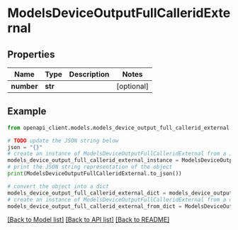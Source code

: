 # ModelsDeviceOutputFullCalleridExternal


## Properties

Name | Type | Description | Notes
------------ | ------------- | ------------- | -------------
**number** | **str** |  | [optional] 

## Example

```python
from openapi_client.models.models_device_output_full_callerid_external import ModelsDeviceOutputFullCalleridExternal

# TODO update the JSON string below
json = "{}"
# create an instance of ModelsDeviceOutputFullCalleridExternal from a JSON string
models_device_output_full_callerid_external_instance = ModelsDeviceOutputFullCalleridExternal.from_json(json)
# print the JSON string representation of the object
print(ModelsDeviceOutputFullCalleridExternal.to_json())

# convert the object into a dict
models_device_output_full_callerid_external_dict = models_device_output_full_callerid_external_instance.to_dict()
# create an instance of ModelsDeviceOutputFullCalleridExternal from a dict
models_device_output_full_callerid_external_from_dict = ModelsDeviceOutputFullCalleridExternal.from_dict(models_device_output_full_callerid_external_dict)
```
[[Back to Model list]](../README.md#documentation-for-models) [[Back to API list]](../README.md#documentation-for-api-endpoints) [[Back to README]](../README.md)


